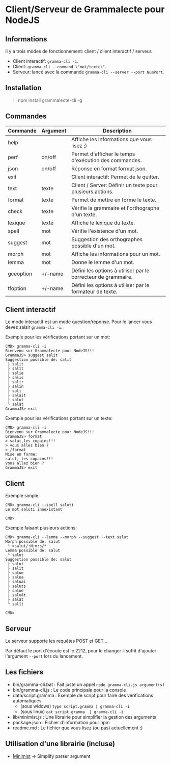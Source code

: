 # Client/Serveur de Grammalecte pour NodeJS

## Informations

Il y a trois modes de fonctionnement: client / client interactif / serveur.

* Client interactif: `gramma-cli -i`.
* Client: `gramma-cli --command \"mot/texte\"`.
* Serveur: lancé avec la commande `gramma-cli --server --port NumPort`.

## Installation

> npm install grammalecte-cli -g

## Commandes

| Commande  | Argument | Description                                                   |
| --------- | -------- | ------------------------------------------------------------- |
| help      |          | Affiche les informations que vous lisez ;)                    |
| perf      | on/off   | Permet d'afficher le temps d'exécution des commandes.         |
| json      | on/off   | Réponse en format format json.                                |
| exit      |          | Client interactif: Permet de le quitter.                      |
| text      | texte    | Client / Server: Définir un texte pour plusieurs actions.     |
| format    | texte    | Permet de mettre en forme le texte.                           |
| check     | texte    | Vérifie la grammaire et l'orthographe d'un texte.             |
| lexique   | texte    | Affiche le lexique du texte.                                  |
| spell     | mot      | Vérifie l'existence d'un mot.                                 |
| suggest   | mot      | Suggestion des orthographes possible d'un mot.                |
| morph     | mot      | Affiche les informations pour un mot.                         |
| lemma     | mot      | Donne le lemme d'un mot.                                      |
| gceoption | +/-name  | Défini les options à utiliser par le correcteur de grammaire. |
| tfoption  | +/-name  | Défini les options à utiliser par le formateur de texte.      |

## Client interactif

Le mode interactif est un mode question/réponse. Pour le lancer vous devez saisir `gramma-cli -i`.

Exemple pour les vérifications portant sur un mot:

```
CMD> gramma-cli -i
Bienvenu sur Grammalecte pour NodeJS!!!
GrammaJS> suggest salit
Suggestion possible de: salit
 ├ salit
 ├ salît
 ├ salie
 ├ salis
 ├ salir
 ├ salin
 ├ sali
 ├ salait
 ├ salut
 └ salât
GrammaJS> exit
```

Exemple pour les vérifications portant sur un texte:

```
CMD> gramma-cli -i
Bienvenu sur Grammalecte pour NodeJS!!!
GrammaJS> format
> salut,les copains!!!
> vous allez bien ?
> /format
Mise en forme:
salut, les copains!!!
vous allez bien ?
GrammaJS> exit
```

## Client

Exemple simple:

```
CMD> gramma-cli --spell saluti
Le mot saluti innexistant

CMD>
```

Exemple faisant plusieurs actions:

```
CMD> gramma-cli --lemma --morph --suggest --text salut
Morph possible de: salut
 └ >salut/:N:m:s/*
Lemma possible de: salut
 └ salut
Suggestion possible de: salut
 ├ salut
 ├ salit
 ├ salue
 ├ salua
 ├ saluai
 ├ saluts
 ├ salué
 ├ saluât
 ├ salât
 └ salît

CMD>
```

## Serveur

Le serveur supporte les requêtes POST et GET...

Par défaut le port d'écoute est le 2212, pour le changer il suffit d'ajouter l'argument `--port` lors du lancement.

## Les fichiers

* bin/gramma-cli.bat  : Fait juste un appel `node gramma-cli.js argument(s)`
* bin/gramma-cli.js   : Le code principale pour la console
* data/script.gramma  : Exemple de script pour faire des vérifications automatiques
  * (sous widows) `type script.gramma | gramma-cli -i`
  * (sous linux)  `cat script.gramma  | gramma-cli -i`
* lib/minimist.js     : Une librairie pour simplifier la gestion des arguments
* package.json        : Fichier d'information pour npm
* readme.md           : Le fichier que vous lisez (ou pas) actuellement ;)

## Utilisation d'une librairie (incluse)

* [Minimist](https://github.com/substack/minimist) => Simplify parser argument